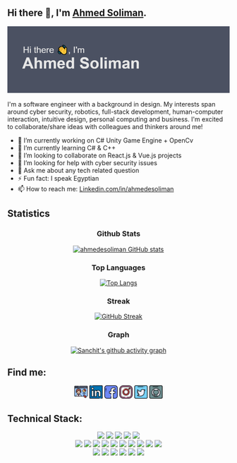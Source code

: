 <!--
**ahmedesoliman/ahmedesoliman** is a ✨ _special_ ✨ repository because its `README.md` (this file) appears on your GitHub profile.
-->

## Hi there 👋, I'm <a href="https://ahmedesoliman.com">Ahmed Soliman</a>.

<img src="https://raw.githubusercontent.com/ahmedesoliman/ahmedesoliman/master/header.png" alt="">

I'm a software engineer with a background in design. My interests span around cyber security, robotics, full-stack development, human-computer interaction, intuitive design, personal computing and business. I'm excited to collaborate/share ideas with colleagues and thinkers around me!

- 🔭 I’m currently working on C# Unity Game Engine + OpenCv
- 🌱 I’m currently learning C# & C++
- 👯 I’m looking to collaborate on React.js & Vue.js projects
- 🤔 I’m looking for help with cyber security issues
- 💬 Ask me about any tech related question
- ⚡ Fun fact: I speak Egyptian
- 📫 How to reach me: <a href="https://www.linkedin.com/in/ahmedesoliman">Linkedin.com/in/ahmedesoliman</a>

<!-- - 😄 Pronouns: ... -->

## Statistics

<div align="center">

### Github Stats

[![ahmedesoliman GitHub stats](https://github-readme-stats.vercel.app/api?username=ahmedesoliman&count_private=true&show_icons=true&theme=nord)](https://github.com/ahmedesoliman)

### Top Languages

[![Top Langs](https://github-readme-stats.vercel.app/api/top-langs/?username=ahmedesoliman&show_icons=true&layout=compact&&theme=nord)](https://github.com/ahmedesolimans)

### Streak

[![GitHub Streak](https://github-readme-streak-stats.herokuapp.com/?user=ahmedesoliman&theme=nord)](https://git.io/streak-stats)

### Graph

[![Sanchit's github activity graph](https://activity-graph.herokuapp.com/graph?username=ahmedesoliman&theme=nord)](https://activity-graph.herokuapp.com/graph?username=ahmedesoliman&theme=nord)

</div>

## Find me:

<div align="center">
<a href="https://ahmedesoliman.com" target="_blank"><img class= "center" src="https://raw.githubusercontent.com/ahmedesoliman/ahmedesoliman/master/www.png" alt="Website" width="30"></a>
<a href="https://www.linkedin.com/in/ahmedesoliman/" target="_blank"><img class= "center" src="https://raw.githubusercontent.com/ahmedesoliman/ahmedesoliman/master/in.png" alt="LinkedIn" width="30"></a>
<a href="https://www.facebook.com/ahmedesoliman/" target="_blank"><img class= "center" src="https://raw.githubusercontent.com/ahmedesoliman/ahmedesoliman/master/fb.png" alt="Facebook" width="30"></a>
<a href="https://www.instagram.com/ahmedesoliman/" target="_blank"><img calss= "center" src="https://raw.githubusercontent.com/ahmedesoliman/ahmedesoliman/master/ig.png" alt="Instagram" width="30"></a>
<a href="https://twitter.com/ahmede_soliman" target="_blank"><img calss= "center" src="https://raw.githubusercontent.com/ahmedesoliman/ahmedesoliman/master/tw.png" alt="Twitter" width="30"></a>
<a href="https://github.com/ahmedesoliman" target="_blank"><img calss= "center" src="https://raw.githubusercontent.com/ahmedesoliman/ahmedesoliman/master/git.png" alt="GitHub" width="30"></a>
</div>

## Technical Stack:

<div align="center">
    <img src="https://img.shields.io/badge/-C++-000000?&style=flat&logo=c%2B%2B&logoColor=0277BD" />
    <img src="https://img.shields.io/badge/-C-000000?&style=flat&logo=c&logoColor=5968BA" />
    <img src="https://img.shields.io/badge/-Java-000000?style=flat&logo=java&logoColor=F44336" />
    <img src="https://img.shields.io/badge/-Jupyter-000000?style=flat&logo=jupyter&logoColor=F57C00" />
    <img src="https://img.shields.io/badge/-Python-000000?style=flat&logo=python&logoColorhalf=396E9B" /> <br>
    <img src="https://img.shields.io/badge/-HTML-000000?&style=flat&logo=html5"/>
    <img src="https://img.shields.io/badge/-CSS-000000?&style=flat&logo=css3&logoColor=42A5F5"/>
    <img src="https://img.shields.io/badge/-JavaScript-000000?style=flat&logo=javascript&logoColor=FFCA28" />
    <img src="https://img.shields.io/badge/-Php-000000?style=flat&logo=php&logoColor=1E87E3" />
    <img src="https://img.shields.io/badge/-React-000000?style=flat&logo=react&logoColor=03AABF" />
    <img src="https://img.shields.io/badge/-Angular-000000?style=flat&logo=angular&logoColor=E53935">
    <img src="https://img.shields.io/badge/-Node.js-000000?&style=flat&logo=node.js&logoColor=8AC149"/>
    <img src="https://img.shields.io/badge/-NPM-000000?&style=flat&logo=npm&logoColor=CB3837"/>
    <img src="https://img.shields.io/badge/-MySQL-000000?style=flat&logo=mysql&logoColor=E6892E" />
    <img src="https://img.shields.io/badge/-MongoDB-000000?style=flat&logo=mongodb&logoColor=4AAA3C" /> <br>
    <img src="https://img.shields.io/badge/-git-000000?&style=flat&logo=git&logoColor=E64A19"/>
    <img src="https://img.shields.io/badge/-Gitpod-000000?style=flat&logo=gitpod&logoColor=29B4F4" />
    <img src="https://img.shields.io/badge/-Github-000000?style=flat&logo=github&logoColor=DEDEDF" />
    <img src="https://img.shields.io/badge/-Firebase-000000?style=flat&logo=firebase&logoColor=FBC02D" />
    <img src="https://img.shields.io/badge/-Repl-000000?style=flat&logo=repl.it&logoColor=E1E2E4" />
    <img src="https://img.shields.io/badge/-vscode-000000?style=flat&logo=visual-studio-code&logoColor=2BA1F1" />
</div>
